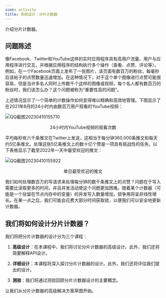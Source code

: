 ```yaml
---
icon: activity
title: 系统设计：分片计数器
---
```



介绍分片计数器。

## 问题陈述

像Facebook、Twitter和YouTube这样的实时应用程序具有高用户流量。用户与应用程序进行交互，并根据应用程序的结构执行多个操作（查看、点赞、评论等）。例如，在一个Facebook页面上发布了一张图片，该页面有数百万的粉丝，每毫秒后该帖子的点赞数量迅速增加。在这种情况下，对于这个单个图像进行点赞可能很容易，但是当许多名人同时上传数千个这样的图像或视频，每个名人都有数百万的粉丝时，我们该怎么办？这个问题被称为“重要性高的问题”。

上述情况显示了一个简单的计数操作如何变得难以精确和高效地管理。下图显示了在2021年8月的24小时内由数百万用户观看的YouTube视频：

![QQ截图20230410155710](/img/23-Distributed%20Task%20Scheduler/QQ%E6%88%AA%E5%9B%BE20230410155710.png)

<center>24小时内YouTube视频的观看次数</center>

平均每秒有六千条推文在Twitter上发送，这相当于每分钟360,000条推文和每天约5亿条推文。处理这些5亿条推文上的数十亿个赞是一项具有挑战性的任务。以下表格显示了截至2022年一天中最受欢迎的推文：

![QQ截图20230410155922](/img/23-Distributed%20Task%20Scheduler/QQ%E6%88%AA%E5%9B%BE20230410155922.png)

<center>单日最受欢迎的推文</center>

我们如何处理数百万的写请求来处理每分钟的数千条推文上的点赞？问题在于写入需要比读取更多的时间，并且并发活动使这个问题更加困难。随着某个计数器（可能是一个驻留在节点内存中的变量）的并发写入数量增加，锁争用将呈非线性增长。在某一点之后，我们可能会花费大部分时间获取锁，以便我们可以安全地更新计数器。

## 我们将如何设计分片计数器？

我们将把分片计数器的设计分为三个课程：

1. **高级设计**：在本课程中，我们将讨论分片计数器的高级设计。此外，我们还将简要解释API设计。

2. **详细设计**：本课程将深入探讨分片计数器的设计。此外，我们还将评估我们提出的设计。

3. **测验**：我们将通过测验回顾分片计数器设计的主要概念。

   

让我们从分片计数器的高级解决方案草图开始。